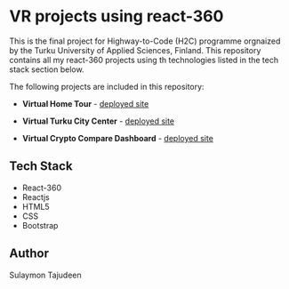 # VR projects using react-360

This is the final project for Highway-to-Code (H2C) programme orgnaized by the Turku University of Applied Sciences, Finland. This repository contains all my react-360 projects using th technologies listed in the tech stack section below.

The following projects are included in this repository:

-   **Virtual Home Tour** - [deployed site](http://virtualhometour.surge.sh/)

-   **Virtual Turku City Center** - [deployed site](http://virtualturkucitycenter.surge.sh/)

-   **Virtual Crypto Compare Dashboard** - [deployed site](http://virtualcryptodashboard.surge.sh/)

## Tech Stack

-   React-360
-   Reactjs
-   HTML5
-   CSS
-   Bootstrap

## Author

Sulaymon Tajudeen
